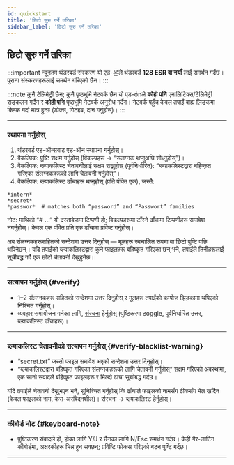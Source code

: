 ```yaml
---
id: quickstart
title: 'छिटो सुरु गर्ने तरिका'
sidebar_label: 'छिटो सुरु गर्ने तरिका'
---
```


## छिटो सुरु गर्ने तरिका

:::important न्यूनतम थंडरबर्ड संस्करण
यो एड-온ले थंडरबर्ड **128 ESR वा नयाँ** लाई समर्थन गर्दछ। पुराना संस्करणहरूलाई समर्थन गरिएको छैन।
:::

:::note कुनै टेलिमेट्री छैन; कुनै पृष्ठभूमि नेटवर्क छैन
यो एड-ónले **कोही पनि** एनालिटिक्स/टेलिमेट्री सङ्कलन गर्दैन र **कोही पनि** पृष्ठभूमि नेटवर्क अनुरोध गर्दैन। नेटवर्क पहुँच केवल तपाईं बाह्य लिङ्कमा क्लिक गर्दा मात्र हुन्छ (डोक्स, गिटहब, दान गर्नुहोस्)।
:::

---

### स्थापना गर्नुहोस्

1. थंडरबर्ड एड-ऑन्सबाट एड-ऑन स्थापना गर्नुहोस्।
2. वैकल्पिक: पुष्टि सक्षम गर्नुहोस् (विकल्पहरू → “संलग्नक थप्नुअघि सोध्नुहोस्”)।
3. वैकल्पिक: ब्ल्याकलिस्ट चेतावनीलाई सक्षम राख्नुहोस् (पूर्वनिर्धारित): “ब्ल्याकलिस्टद्वारा बहिष्कृत गरिएका संलग्नकहरूको लागि चेतावनी गर्नुहोस्”।
4. वैकल्पिक: ब्ल्याकलिस्ट ढाँचाहरू थप्नुहोस् (प्रति पंक्ति एक), जस्तै:

```
*intern*
*secret*
*passwor*  # matches both “password” and “Passwort” families
```

नोट: माथिको “# …” यो दस्तावेजमा टिप्पणी हो; विकल्पहरूमा टाँस्ने ढाँचामा टिप्पणीहरू समावेश नगर्नुहोस्। केवल एक पंक्ति प्रति एक ढाँचामा प्रविष्ट गर्नुहोस्।

अब संलग्नकहरूसहितको सन्देशमा उत्तर दिनुहोस् — मूलहरू स्वचालित रूपमा वा छिटो पुष्टि पछि थपिनेछन्। यदि तपाईंको ब्ल्याकलिस्टद्वारा कुनै फाइलहरू बहिष्कृत गरिएका छन् भने, तपाईंले तिनीहरूलाई सूचीबद्ध गर्दै एक छोटो चेतावनी देख्नुहुनेछ।

---

### सत्यापन गर्नुहोस् {#verify}

- 1–2 संलग्नकहरू सहितको सन्देशमा उत्तर दिनुहोस् र मूलहरू तपाईंको कम्पोज झिड़कामा थपिएको निश्चित गर्नुहोस्।
- व्यवहार समायोजन गर्नका लागि, [संरचना](configuration) हेर्नुहोस् (पुष्टिकरण टoggle, पूर्वनिर्धारित उत्तर, ब्ल्याकलिस्ट ढाँचाहरू)।

---

### ब्ल्याकलिस्ट चेतावनीको सत्यापन गर्नुहोस् {#verify-blacklist-warning}

- “secret.txt” जस्तो फाइल समावेश भएको सन्देशमा उत्तर दिनुहोस्।
- “ब्ल्याकलिस्टद्वारा बहिष्कृत गरिएका संलग्नकहरूको लागि चेतावनी गर्नुहोस्” सक्षम गरिएको अवस्थामा, एक सानो संवादले बहिष्कृत फाइलहरू र मिल्दो ढांचा सूचीबद्ध गर्दछ।

यदि तपाईंले चेतावनी देख्नुभएन भने, सुनिश्चित गर्नुहोस् कि ढाँचाले फाइलको नामसँग ठीकसँग मेल खाँदैन (केवल फाइलको नाम, केस-असंवेदनशील)। संरचना → ब्ल्याकलिस्ट हेर्नुहोस्।

---

### कीबोर्ड नोट {#keyboard-note}

- पुष्टिकरण संवादले हो, होका लागि Y/J र छैनका लागि N/Esc समर्थन गर्दछ। केही गैर-लाटिन कीबोर्डमा, अक्षरकीहरू भिन्न हुन सक्छन्; प्रविष्टि फोकस गरिएको बटन पुष्टि गर्दछ।

---
